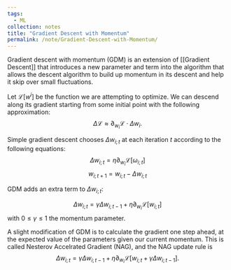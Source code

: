 ```yaml
---
tags:
  - ML
collection: notes
title: "Gradient Descent with Momentum"
permalink: /note/Gradient-Descent-with-Momentum/
---
```

Gradient descent with momentum (GDM) is an extension of [[Gradient Descent]] that introduces a new parameter and term into the algorithm that allows the descent algorithm to build up momentum in its descent and help it skip over small fluctuations.

Let $\mathcal{L}\left[ w^i \right]$ be the function we are attempting to optimize. We can descend along its gradient starting from some initial point with the following approximation:
$$
\Delta \mathcal{L} \approx \partial_{w_i} \mathcal{L} \cdot \Delta w_i.
$$

Simple gradient descent chooses $\Delta w_{i;t}$ at each iteration $t$ according to the following equations:
$$
\Delta w_{i; t} =  \eta \partial_{w_i} \mathcal{L}[\omega_{i; t}]
$$
$$
w_{i; t+1} = w_{i; t} - \Delta w_{i; t}
$$

GDM adds an extra term to $\Delta w_{i; t}$:

$$
\Delta w_{i; t} = \gamma \Delta w_{i; t-1} + \eta \partial_{w_i} \mathcal{L}[w_{i; t}]
$$
with $0 \leq \gamma \leq 1$ the momentum parameter.

A slight modification of GDM is to calculate the gradient one step ahead, at the expected value of the parameters given our current momentum. This is called Nesterov Accelrated Gradient (NAG), and the NAG update rule is
$$
\Delta w_{i; t} = \gamma \Delta w_{i; t-1} + \eta \partial_{w_i} \mathcal{L}[w_{i; t} + \gamma \Delta w_{i; t-1}].
$$
